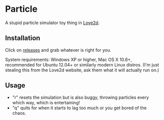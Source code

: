 Particle
========

A stupid particle simulator toy thing in [Love2d](http://www.love2d.org/).

Installation
------------

Click on [releases](http://github.com/Guard13007/Particle/releases) and grab whatever is right for you.

System requirements: Windows XP or higher, Mac OS X 10.6+,
recommended for Ubuntu 12.04+ or similarly modern Linux distros.
(I'm just stealing this from the Love2d website, ask them what it will actually run on.)

Usage
-----

- "r" resets the simulation but is also buggy, throwing particles every which way, which is entertaining!
- "q" quits for when it starts to lag too much or you get bored of the chaos.
